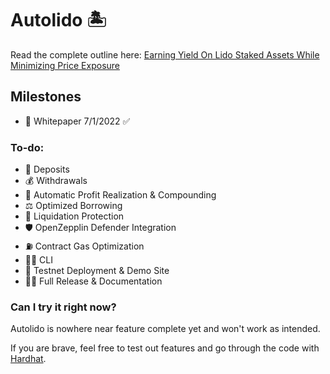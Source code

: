 # Autolido 🏝️
Read the complete outline here: [Earning Yield On Lido Staked Assets While Minimizing Price Exposure](https://docs.google.com/document/d/1wQ-vzP7TlSUF-PgjePvF3JFit6_0J2Mg8zCSrj5tKfc/edit?usp=sharing)

## Milestones
- 📜 Whitepaper 7/1/2022 ✅
### To-do:
- 🏧 Deposits
- 💰 Withdrawals
- 🔄 Automatic Profit Realization & Compounding
- ⚖️ Optimized Borrowing
- 🌊 Liquidation Protection
- 🛡️ OpenZepplin Defender Integration
- ⛽ Contract Gas Optimization
- 👨‍💻 CLI
- 🚧 Testnet Deployment & Demo Site
- 🎉🎂 Full Release & Documentation

### Can I try it right now?
Autolido is nowhere near feature complete yet and won't work as intended.

If you are brave, feel free to test out features and go through the code with [Hardhat](https://hardhat.org/).

